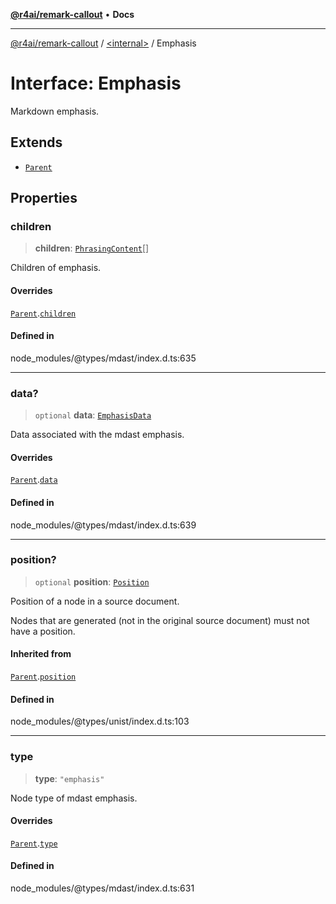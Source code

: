 [**@r4ai/remark-callout**](../../README.md) • **Docs**

***

[@r4ai/remark-callout](../../globals.md) / [\<internal\>](../README.md) / Emphasis

# Interface: Emphasis

Markdown emphasis.

## Extends

- [`Parent`](Parent.md)

## Properties

### children

> **children**: [`PhrasingContent`](../type-aliases/PhrasingContent.md)[]

Children of emphasis.

#### Overrides

[`Parent`](Parent.md).[`children`](Parent.md#children)

#### Defined in

node\_modules/@types/mdast/index.d.ts:635

***

### data?

> `optional` **data**: [`EmphasisData`](EmphasisData.md)

Data associated with the mdast emphasis.

#### Overrides

[`Parent`](Parent.md).[`data`](Parent.md#data)

#### Defined in

node\_modules/@types/mdast/index.d.ts:639

***

### position?

> `optional` **position**: [`Position`](Position.md)

Position of a node in a source document.

Nodes that are generated (not in the original source document) must not
have a position.

#### Inherited from

[`Parent`](Parent.md).[`position`](Parent.md#position)

#### Defined in

node\_modules/@types/unist/index.d.ts:103

***

### type

> **type**: `"emphasis"`

Node type of mdast emphasis.

#### Overrides

[`Parent`](Parent.md).[`type`](Parent.md#type)

#### Defined in

node\_modules/@types/mdast/index.d.ts:631
